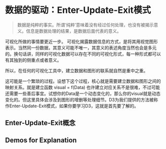 # 数据的驱动：Enter-Update-Exit模式

>数据是纯粹的事实。所谓‘纯粹’意味着没有经过任何处理，也没有被揭示意义。信息是数据处理的结果，是数据后面代表的意义。

可视化所做的事情要更近一步。
可视化揭露数据信息的方式，是将其用视觉图形表示。当然同一份数据，其意义可能不唯一，其意义的表述角度当然也会是多元的。换句话讲，同样的可视化数据可以存在不同的可视化形式，每一种形式都可以有其独到的侧重点或者意义。

所以，在任何的可视化工具中，建立数据和图形的联系就自然是重中之重。

这可能是一个繁琐的过程。设想下这个过程，核心就是需要建立数据和图形之间的映射关系。就是建立函数
visual = f(Data)
也许建立对应关系不是很难，不过可能还需要一些善后事宜。试想你的Data是一个动态变化的，那么你的visual就是动态变化的。但这里具体会涉及到图形的增删等处理细节。D3为我们提供的方法被称作Enter-Update-Exit模式，如果你要学习D3，这就是首先要了解的。

## Enter-Update-Exit概念




## Demos for Explanation



